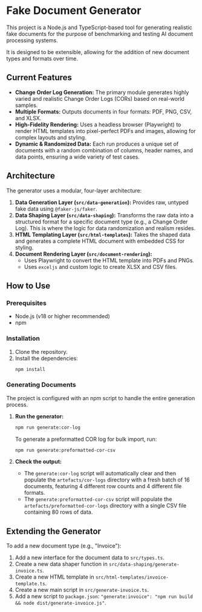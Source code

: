 # Fake Document Generator

This project is a Node.js and TypeScript-based tool for generating realistic fake documents for the purpose of benchmarking and testing AI document processing systems.

It is designed to be extensible, allowing for the addition of new document types and formats over time.

## Current Features

- **Change Order Log Generation:** The primary module generates highly varied and realistic Change Order Logs (CORs) based on real-world samples.
- **Multiple Formats:** Outputs documents in four formats: PDF, PNG, CSV, and XLSX.
- **High-Fidelity Rendering:** Uses a headless browser (Playwright) to render HTML templates into pixel-perfect PDFs and images, allowing for complex layouts and styling.
- **Dynamic & Randomized Data:** Each run produces a unique set of documents with a random combination of columns, header names, and data points, ensuring a wide variety of test cases.

## Architecture

The generator uses a modular, four-layer architecture:

1.  **Data Generation Layer (`src/data-generation`):** Provides raw, untyped fake data using `@faker-js/faker`.
2.  **Data Shaping Layer (`src/data-shaping`):** Transforms the raw data into a structured format for a specific document type (e.g., a Change Order Log). This is where the logic for data randomization and realism resides.
3.  **HTML Templating Layer (`src/html-templates`):** Takes the shaped data and generates a complete HTML document with embedded CSS for styling.
4.  **Document Rendering Layer (`src/document-rendering`):**
    - Uses Playwright to convert the HTML template into PDFs and PNGs.
    - Uses `exceljs` and custom logic to create XLSX and CSV files.

## How to Use

### Prerequisites

- Node.js (v18 or higher recommended)
- npm

### Installation

1.  Clone the repository.
2.  Install the dependencies:
    ```bash
    npm install
    ```

### Generating Documents

The project is configured with an npm script to handle the entire generation process.

1.  **Run the generator:**

    ```bash
    npm run generate:cor-log
    ```

    To generate a preformatted COR log for bulk import, run:

    ```bash
    npm run generate:preformatted-cor-csv
    ```

2.  **Check the output:**
    - The `generate:cor-log` script will automatically clear and then populate the `artefacts/cor-logs` directory with a fresh batch of 16 documents, featuring 4 different row counts and 4 different file formats.
    - The `generate:preformatted-cor-csv` script will populate the `artefacts/preformatted-cor-logs` directory with a single CSV file containing 80 rows of data.

## Extending the Generator

To add a new document type (e.g., "Invoice"):

1.  Add a new interface for the document data to `src/types.ts`.
2.  Create a new data shaper function in `src/data-shaping/generate-invoice.ts`.
3.  Create a new HTML template in `src/html-templates/invoice-template.ts`.
4.  Create a new main script in `src/generate-invoice.ts`.
5.  Add a new script to `package.json`: `"generate:invoice": "npm run build && node dist/generate-invoice.js"`.
